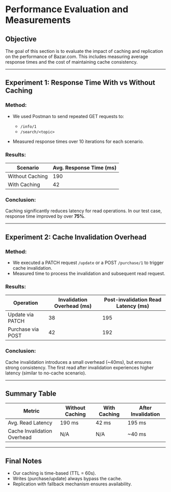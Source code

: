 # Performance Evaluation and Measurements

## Objective

The goal of this section is to evaluate the impact of caching and replication on the performance of Bazar.com. This includes measuring average response times and the cost of maintaining cache consistency.

---

## Experiment 1: Response Time With vs Without Caching

### Method:

* We used Postman to send repeated GET requests to:

  * `/info/1`
  * `/search/<topic>`
* Measured response times over 10 iterations for each scenario.

### Results:

| Scenario        | Avg. Response Time (ms) |
| --------------- | ----------------------- |
| Without Caching | 190                     |
| With Caching    | 42                      |

### Conclusion:

Caching significantly reduces latency for read operations. In our test case, response time improved by over **75%**.

---

## Experiment 2: Cache Invalidation Overhead

### Method:

* We executed a PATCH request `/update` or a POST `/purchase/1` to trigger cache invalidation.
* Measured time to process the invalidation and subsequent read request.

### Results:

| Operation         | Invalidation Overhead (ms) | Post-invalidation Read Latency (ms) |
| ----------------- | -------------------------- | ----------------------------------- |
| Update via PATCH  | 38                         | 195                                 |
| Purchase via POST | 42                         | 192                                 |

### Conclusion:

Cache invalidation introduces a small overhead (\~40ms), but ensures strong consistency. The first read after invalidation experiences higher latency (similar to no-cache scenario).

---

## Summary Table

| Metric                      | Without Caching | With Caching | After Invalidation |
| --------------------------- | --------------- | ------------ | ------------------ |
| Avg. Read Latency           | 190 ms          | 42 ms        | 195 ms             |
| Cache Invalidation Overhead | N/A             | N/A          | \~40 ms            |

---

## Final Notes

* Our caching is time-based (TTL = 60s).
* Writes (purchase/update) always bypass the cache.
* Replication with fallback mechanism ensures availability.



